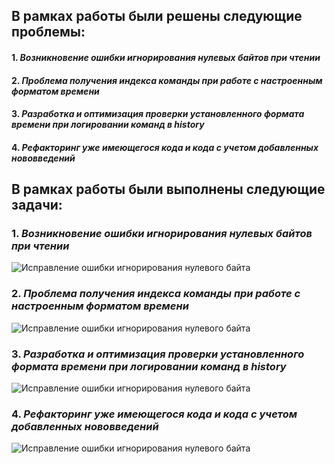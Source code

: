 ## В рамках работы были решены следующие проблемы:
#### 1. *Возникновение ошибки игнорирования нулевых байтов при чтении*
#### 2. *Проблема получения индекса команды при работе с настроенным форматом времени*
#### 3. *Разработка и оптимизация проверки установленного формата времени при логировании команд в history*
#### 4. *Рефакторинг уже имеющегося кода и кода с учетом добавленных нововведений*

## В рамках работы были выполнены следующие задачи:
### 1. *Возникновение ошибки игнорирования нулевых байтов при чтении*



![Исправление ошибки игнорирования нулевого байта](https://github.com/jfisto/CyberSecurity/edit/main/Unix/history/1.png)



### 2. *Проблема получения индекса команды при работе с настроенным форматом времени*


![Исправление ошибки игнорирования нулевого байта](https://github.com/jfisto/CyberSecurity/edit/main/Unix/history/2.png)

### 3. *Разработка и оптимизация проверки установленного формата времени при логировании команд в history*


![Исправление ошибки игнорирования нулевого байта](https://github.com/jfisto/CyberSecurity/edit/main/Unix/history/3.png)

### 4. *Рефакторинг уже имеющегося кода и кода с учетом добавленных нововведений*


![Исправление ошибки игнорирования нулевого байта](https://github.com/jfisto/CyberSecurity/edit/main/Unix/history/4.png)


